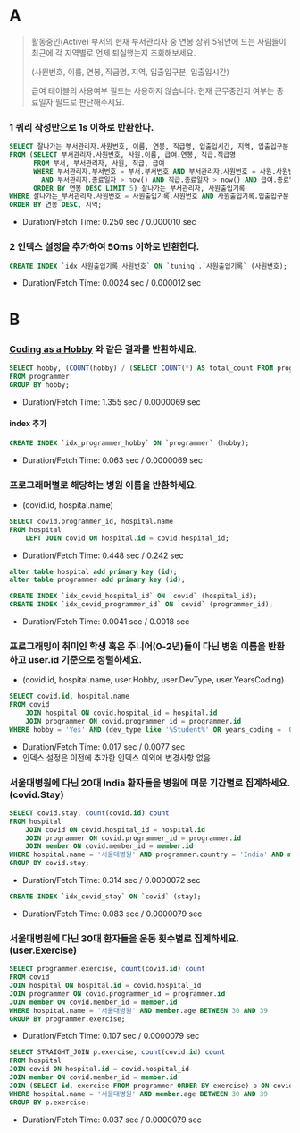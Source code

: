 
# A
> 활동중인(Active) 부서의 현재 부서관리자 중 연봉 상위 5위안에 드는 사람들이 최근에 각 지역별로 언제 퇴실했는지 조회해보세요.
> 
> (사원번호, 이름, 연봉, 직급명, 지역, 입출입구분, 입출입시간)
>
> 급여 테이블의 사용여부 필드는 사용하지 않습니다. 현재 근무중인지 여부는 종료일자 필드로 판단해주세요.

### 1 쿼리 작성만으로 1s 이하로 반환한다.


```sql
SELECT 잘나가는_부서관리자.사원번호, 이름, 연봉, 직급명, 입출입시간, 지역, 입출입구분
FROM (SELECT 부서관리자.사원번호, 사원.이름, 급여.연봉, 직급.직급명
      FROM 부서, 부서관리자, 사원, 직급, 급여
      WHERE 부서관리자.부서번호 = 부서.부서번호 AND 부서관리자.사원번호 = 사원.사원번호 AND 부서관리자.사원번호 = 직급.사원번호 AND 부서관리자.사원번호 = 급여.사원번호
        AND 부서관리자.종료일자 > now() AND 직급.종료일자 > now() AND 급여.종료일자 > now() AND lower(부서.비고) like '%active%'
      ORDER BY 연봉 DESC LIMIT 5) 잘나가는_부서관리자, 사원출입기록
WHERE 잘나가는_부서관리자.사원번호 = 사원출입기록.사원번호 AND 사원출입기록.입출입구분 = 'O'
ORDER BY 연봉 DESC, 지역;
```

- Duration/Fetch Time: 0.250 sec / 0.000010 sec

### 2 인덱스 설정을 추가하여 50ms 이하로 반환한다.

```sql
CREATE INDEX `idx_사원출입기록_사원번호` ON `tuning`.`사원출입기록` (사원번호);
```

- Duration/Fetch Time: 0.0024 sec / 0.000012 sec

# B

### [Coding as a Hobby](https://insights.stackoverflow.com/survey/2018#developer-profile-_-coding-as-a-hobby) 와 같은 결과를 반환하세요.
```sql
SELECT hobby, (COUNT(hobby) / (SELECT COUNT(*) AS total_count FROM programmer)) * 100 AS percent
FROM programmer
GROUP BY hobby;
```

- Duration/Fetch Time: 1.355 sec / 0.0000069 sec

#### index 추가
```sql
CREATE INDEX `idx_programmer_hobby` ON `programmer` (hobby);
```

- Duration/Fetch Time: 0.063 sec / 0.0000069 sec

### 프로그래머별로 해당하는 병원 이름을 반환하세요. 
- (covid.id, hospital.name)

```sql
SELECT covid.programmer_id, hospital.name
FROM hospital
    LEFT JOIN covid ON hospital.id = covid.hospital_id;
```
- Duration/Fetch Time: 0.448 sec / 0.242 sec

```sql
alter table hospital add primary key (id);
alter table programmer add primary key (id);

CREATE INDEX `idx_covid_hospital_id` ON `covid` (hospital_id);
CREATE INDEX `idx_covid_programmer_id` ON `covid` (programmer_id);
```

- Duration/Fetch Time: 0.0041 sec / 0.0018 sec

### 프로그래밍이 취미인 학생 혹은 주니어(0-2년)들이 다닌 병원 이름을 반환하고 user.id 기준으로 정렬하세요. 
- (covid.id, hospital.name, user.Hobby, user.DevType, user.YearsCoding)

```sql
SELECT covid.id, hospital.name
FROM covid
    JOIN hospital ON covid.hospital_id = hospital.id
    JOIN programmer ON covid.programmer_id = programmer.id
WHERE hobby = 'Yes' AND (dev_type like '%Student%' OR years_coding = '0-2 years');
```

- Duration/Fetch Time: 0.017 sec / 0.0077 sec
- 인덱스 설정은 이전에 추가한 인덱스 이외에 변경사항 없음

### 서울대병원에 다닌 20대 India 환자들을 병원에 머문 기간별로 집계하세요. (covid.Stay)
```sql
SELECT covid.stay, count(covid.id) count
FROM hospital
    JOIN covid ON covid.hospital_id = hospital.id
    JOIN programmer ON covid.programmer_id = programmer.id
    JOIN member ON covid.member_id = member.id
WHERE hospital.name = '서울대병원' AND programmer.country = 'India' AND member.age BETWEEN 20 AND 29
GROUP BY covid.stay;
```

- Duration/Fetch Time: 0.314 sec / 0.0000072 sec

```sql
CREATE INDEX `idx_covid_stay` ON `covid` (stay);
```

- Duration/Fetch Time: 0.083 sec / 0.0000079 sec

### 서울대병원에 다닌 30대 환자들을 운동 횟수별로 집계하세요. (user.Exercise)
```sql
SELECT programmer.exercise, count(covid.id) count
FROM covid
JOIN hospital ON hospital.id = covid.hospital_id 
JOIN programmer ON covid.programmer_id = programmer.id 
JOIN member ON covid.member_id = member.id
WHERE hospital.name = '서울대병원' AND member.age BETWEEN 30 AND 39
GROUP BY programmer.exercise;
```

- Duration/Fetch Time: 0.107 sec / 0.0000079 sec

```sql
SELECT STRAIGHT_JOIN p.exercise, count(covid.id) count
FROM hospital
JOIN covid ON hospital.id = covid.hospital_id 
JOIN member ON covid.member_id = member.id
JOIN (SELECT id, exercise FROM programmer ORDER BY exercise) p ON covid.programmer_id = p.id
WHERE hospital.name = '서울대병원' AND member.age BETWEEN 30 AND 39
GROUP BY p.exercise;
```

- Duration/Fetch Time: 0.037 sec / 0.0000079 sec


